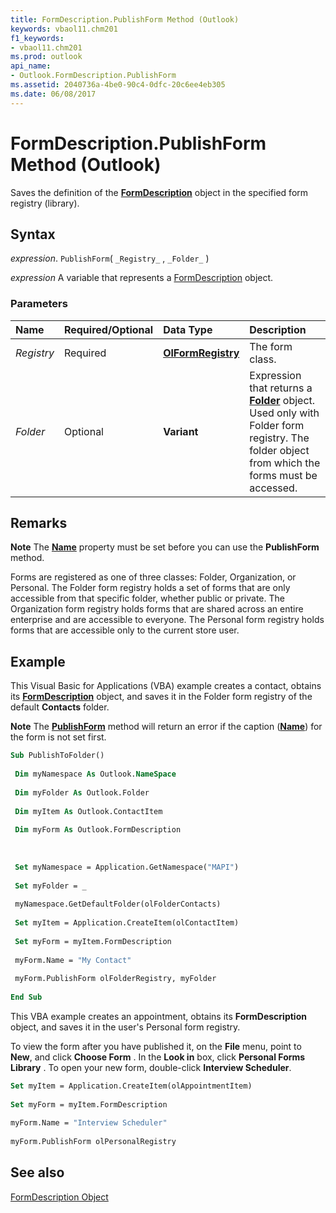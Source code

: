 ```yaml
---
title: FormDescription.PublishForm Method (Outlook)
keywords: vbaol11.chm201
f1_keywords:
- vbaol11.chm201
ms.prod: outlook
api_name:
- Outlook.FormDescription.PublishForm
ms.assetid: 2040736a-4be0-90c4-0dfc-20c6ee4eb305
ms.date: 06/08/2017
---
```



# FormDescription.PublishForm Method (Outlook)

Saves the definition of the  **[FormDescription](Outlook.FormDescription.md)** object in the specified form registry (library).


## Syntax

 _expression_. `PublishForm`( `_Registry_` , `_Folder_` )

 _expression_ A variable that represents a [FormDescription](./Outlook.FormDescription.md) object.


### Parameters



|**Name**|**Required/Optional**|**Data Type**|**Description**|
|:-----|:-----|:-----|:-----|
| _Registry_|Required| **[OlFormRegistry](Outlook.OlFormRegistry.md)**|The form class.|
| _Folder_|Optional| **Variant**|Expression that returns a  **[Folder](Outlook.Folder.md)** object. Used only with Folder form registry. The folder object from which the forms must be accessed.|

## Remarks


 **Note**  The  **[Name](Outlook.FormDescription.Name.md)** property must be set before you can use the **PublishForm** method.

Forms are registered as one of three classes: Folder, Organization, or Personal. The Folder form registry holds a set of forms that are only accessible from that specific folder, whether public or private. The Organization form registry holds forms that are shared across an entire enterprise and are accessible to everyone. The Personal form registry holds forms that are accessible only to the current store user.


## Example

This Visual Basic for Applications (VBA) example creates a contact, obtains its  **[FormDescription](Outlook.FormDescription.md)** object, and saves it in the Folder form registry of the default **Contacts** folder.


 **Note**  The  **[PublishForm](Outlook.FormDescription.PublishForm.md)** method will return an error if the caption (**[Name](Outlook.FormDescription.Name.md)**) for the form is not set first.


```vb
Sub PublishToFolder() 
 
 Dim myNamespace As Outlook.NameSpace 
 
 Dim myFolder As Outlook.Folder 
 
 Dim myItem As Outlook.ContactItem 
 
 Dim myForm As Outlook.FormDescription 
 
 
 
 Set myNamespace = Application.GetNamespace("MAPI") 
 
 Set myFolder = _ 
 
 myNamespace.GetDefaultFolder(olFolderContacts) 
 
 Set myItem = Application.CreateItem(olContactItem) 
 
 Set myForm = myItem.FormDescription 
 
 myForm.Name = "My Contact" 
 
 myForm.PublishForm olFolderRegistry, myFolder 
 
End Sub
```

This VBA example creates an appointment, obtains its  **FormDescription** object, and saves it in the user's Personal form registry.



To view the form after you have published it, on the  **File** menu, point to **New**, and click  **Choose Form** . In the **Look in** box, click **Personal Forms Library** . To open your new form, double-click **Interview Scheduler**.




```vb
Set myItem = Application.CreateItem(olAppointmentItem) 
 
Set myForm = myItem.FormDescription 
 
myForm.Name = "Interview Scheduler" 
 
myForm.PublishForm olPersonalRegistry
```


## See also


[FormDescription Object](Outlook.FormDescription.md)

